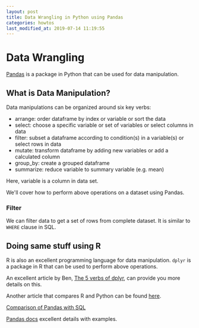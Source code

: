 ```yaml
---
layout: post
title: Data Wrangling in Python using Pandas
categories: howtos
last_modified_at: 2019-07-14 11:19:55
---
```

# Data Wrangling
[Pandas](https://pandas.pydata.org/) is a package in Python that can be used for data manipulation.

## What is Data Manipulation?
Data manipulations can be organized around six key verbs:

- arrange: order dataframe by index or variable or sort the data
- select: choose a specific variable or set of variables or select columns in data
- filter: subset a dataframe according to condition(s) in a variable(s) or select rows in data
- mutate: transform dataframe by adding new variables or add a calculated column
- group_by: create a grouped dataframe 
- summarize: reduce variable to summary variable (e.g. mean)

Here, variable is a column in data set.

We'll cover how to perform above operations on a dataset using Pandas.

### Filter
We can filter data to get a set of rows from complete dataset. It is similar to `WHERE` clause in SQL.

## Doing same stuff using R
R is also an excellent programming language for data manipulation. `dplyr` is a package in R that can be used to perform above operations. 

An excellent article by Ben, [The 5 verbs of dplyr](https://teachingr.com/content/the-5-verbs-of-dplyr/the-5-verbs-of-dplyr-article.html#the_power_of_combining_verbs), can provide you more details on this.

Another article that compares R and Python can be found [here](https://gist.github.com/conormm/fd8b1980c28dd21cfaf6975c86c74d07).

[Comparison of Pandas with SQL](https://pandas.pydata.org/pandas-docs/version/0.23/comparison_with_sql.html)

[Pandas docs]( https://pandas.pydata.org/pandas-docs/version/0.23/index.html) excellent details with examples.